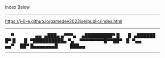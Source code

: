 Index Below
________________________________________________________
https://j-0-e.github.io/gamedev2023joe/public/index.html
________________________________________________________
   ▀      ▄▄  ▄███▄
 ▄▀▀▀▄   ▄█████████▀
 █    █  ▄██████  █▀
 █    █  ▀██████████▄
 ▀▄   ▀▀▀▀▀▀▀▀█▀▀██▀
   █  ▀▄▄    ▄▄▀   ██▀
 █▄▄▄▄▄▄▄█    ███▄▄
________________________________________________________
